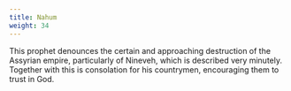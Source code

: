 ```yaml
---
title: Nahum
weight: 34
---
```


This prophet denounces the certain and approaching destruction of the Assyrian empire, particularly of Nineveh, which is described very minutely. Together with this is consolation for his countrymen, encouraging them to trust in God.
